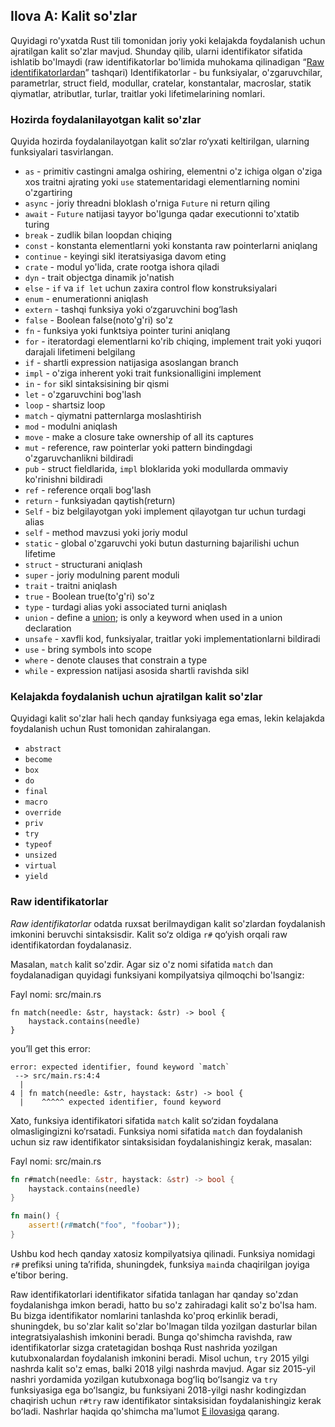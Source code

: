 ## Ilova A: Kalit so'zlar

Quyidagi ro'yxatda Rust tili tomonidan joriy yoki kelajakda foydalanish uchun ajratilgan kalit so'zlar mavjud.
Shunday qilib, ularni identifikator sifatida ishlatib bo'lmaydi (raw identifikatorlar bo'limida muhokama qilinadigan “[Raw identifikatorlardan][raw-identifiers]<!-- ignore -->” tashqari)
Identifikatorlar - bu funksiyalar, o'zgaruvchilar, parametrlar, struct field, modullar, cratelar, konstantalar, macroslar, statik qiymatlar, atributlar, turlar, traitlar yoki lifetimelarining nomlari.

[raw-identifiers]: #raw-identifiers

### Hozirda foydalanilayotgan kalit so'zlar

Quyida hozirda foydalanilayotgan kalit so‘zlar ro‘yxati keltirilgan, ularning funksiyalari tasvirlangan.

* `as` - primitiv castingni amalga oshiring, elementni o'z ichiga olgan o'ziga xos traitni ajrating yoki `use` statementaridagi elementlarning nomini o'zgartiring
* `async` -  joriy threadni bloklash o'rniga `Future` ni return qiling
* `await` - `Future` natijasi tayyor bo'lgunga qadar executionni to'xtatib turing
* `break` - zudlik bilan loopdan chiqing
* `const` - konstanta elementlarni yoki konstanta raw pointerlarni aniqlang
* `continue` - keyingi sikl iteratsiyasiga davom eting
* `crate` - modul yo'lida, crate rootga ishora qiladi
* `dyn` - trait objectga dinamik jo'natish
* `else` - `if` va `if let` uchun zaxira control flow konstruksiyalari
* `enum` - enumerationni aniqlash
* `extern` - tashqi funksiya yoki o‘zgaruvchini bog‘lash
* `false` - Boolean  false(noto'g'ri) so'z
* `fn` - funksiya yoki funktsiya pointer turini aniqlang
* `for` - iteratordagi elementlarni ko'rib chiqing, implement  trait yoki yuqori darajali  lifetimeni belgilang
* `if` - shartli expression natijasiga asoslangan branch
* `impl` - o'ziga inherent yoki trait funksionalligini implement
* `in` - `for` sikl sintaksisining bir qismi
* `let` - o'zgaruvchini bog'lash
* `loop` - shartsiz loop
* `match` - qiymatni patternlarga moslashtirish
* `mod` - modulni aniqlash
* `move` - make a closure take ownership of all its captures
* `mut` - reference, raw pointerlar yoki pattern bindingdagi o'zgaruvchanlikni bildiradi
* `pub` - struct fieldlarida, `impl` bloklarida yoki modullarda ommaviy ko'rinishni bildiradi
* `ref` - reference orqali bog'lash
* `return` - funksiyadan qaytish(return)
* `Self` - biz belgilayotgan yoki implement qilayotgan tur uchun turdagi alias
* `self` - method mavzusi yoki joriy modul
* `static` - global o'zgaruvchi yoki butun dasturning bajarilishi uchun lifetime
* `struct` - structurani aniqlash
* `super` - joriy modulning parent moduli
* `trait` - traitni aniqlash
* `true` - Boolean true(to'g'ri) so'z
* `type` - turdagi alias yoki associated turni aniqlash
* `union` - define a [union][union]<!-- ignore -->; is only a keyword when used
  in a union declaration
* `unsafe` - xavfli kod, funksiyalar, traitlar yoki implementationlarni bildiradi
* `use` - bring symbols into scope
* `where` - denote clauses that constrain a type
* `while` - expression natijasi asosida shartli ravishda sikl

[union]: ../reference/items/unions.html

### Kelajakda foydalanish uchun ajratilgan kalit so'zlar

Quyidagi kalit so'zlar hali hech qanday funksiyaga ega emas, lekin kelajakda foydalanish uchun Rust tomonidan zahiralangan.

* `abstract`
* `become`
* `box`
* `do`
* `final`
* `macro`
* `override`
* `priv`
* `try`
* `typeof`
* `unsized`
* `virtual`
* `yield`

### Raw identifikatorlar

*Raw identifikatorlar* odatda ruxsat berilmaydigan kalit so'zlardan foydalanish imkonini beruvchi sintaksisdir. Kalit so‘z oldiga `r#` qo‘yish orqali raw identifikatordan foydalanasiz.

Masalan, `match` kalit so'zdir. Agar siz o'z nomi sifatida `match` dan foydalanadigan quyidagi funksiyani kompilyatsiya qilmoqchi bo'lsangiz:

<span class="filename">Fayl nomi: src/main.rs</span>

```rust,ignore,does_not_compile
fn match(needle: &str, haystack: &str) -> bool {
    haystack.contains(needle)
}
```

you’ll get this error:

```text
error: expected identifier, found keyword `match`
 --> src/main.rs:4:4
  |
4 | fn match(needle: &str, haystack: &str) -> bool {
  |    ^^^^^ expected identifier, found keyword
```

Xato, funksiya identifikatori sifatida `match` kalit so‘zidan foydalana olmasligingizni ko‘rsatadi. Funksiya nomi sifatida `match` dan foydalanish uchun siz raw identifikator sintaksisidan foydalanishingiz kerak, masalan:

<span class="filename">Fayl nomi: src/main.rs</span>

```rust
fn r#match(needle: &str, haystack: &str) -> bool {
    haystack.contains(needle)
}

fn main() {
    assert!(r#match("foo", "foobar"));
}
```

Ushbu kod hech qanday xatosiz kompilyatsiya qilinadi. Funksiya nomidagi `r#` prefiksi uning taʼrifida, shuningdek, funksiya `main`da chaqirilgan joyiga eʼtibor bering.

Raw identifikatorlari identifikator sifatida tanlagan har qanday so'zdan foydalanishga imkon beradi, hatto bu so'z zahiradagi kalit so'z bo'lsa ham. Bu bizga identifikator nomlarini tanlashda ko'proq erkinlik beradi, shuningdek, bu so'zlar kalit so'zlar bo'lmagan tilda yozilgan dasturlar bilan integratsiyalashish imkonini beradi. Bunga qo'shimcha ravishda, raw identifikatorlar sizga cratetagidan boshqa Rust nashrida yozilgan kutubxonalardan foydalanish imkonini beradi. Misol uchun, `try` 2015 yilgi nashrda kalit so'z emas, balki 2018 yilgi nashrda mavjud. Agar siz 2015-yil nashri yordamida yozilgan kutubxonaga bogʻliq boʻlsangiz va `try` funksiyasiga ega boʻlsangiz, bu funksiyani 2018-yilgi nashr kodingizdan chaqirish uchun `r#try` raw identifikator sintaksisidan foydalanishingiz kerak boʻladi.
Nashrlar haqida qo'shimcha ma'lumot [E ilovasiga][appendix-e]<!-- ignore --> qarang.

[appendix-e]: appendix-05-editions.html

